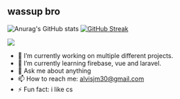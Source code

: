 ## wassup bro
![Anurag's GitHub stats](https://github-readme-stats.vercel.app/api?username=alvisjohnmark&theme=tokyonight&show_icons=true)
[![GitHub Streak](https://github-readme-streak-stats.herokuapp.com?user=alvisjohnmark&theme=dark)](https://git.io/streak-stats)

![](https://komarev.com/ghpvc/?username=alvisjohnmark&color=green)


- 🔭 I’m currently working on multiple different projects.
- 🌱 I’m currently learning firebase, vue and laravel.
- 💬 Ask me about anything
- 📫 How to reach me: alvisjm30@gmail.com
- ⚡ Fun fact: i like cs


